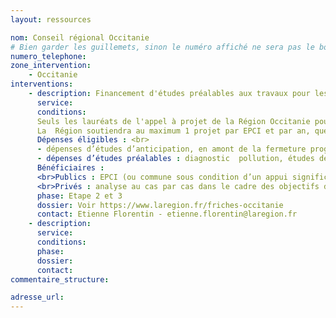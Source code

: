 ```yaml
---
layout: ressources

nom: Conseil régional Occitanie
# Bien garder les guillemets, sinon le numéro affiché ne sera pas le bon
numero_telephone: 
zone_intervention: 
    - Occitanie
interventions:
    - description: Financement d'études préalables aux travaux pour les lauréats de l'Appel à projets Reconquête des friches en Occitanie
      service:
      conditions: 
      Seuls les lauréats de l'appel à projet de la Région Occitanie pourront bénéficier de financements. <br>
      La  Région soutiendra au maximum 1 projet par EPCI et par an, quelle que soit la nature de la maîtrise d’ouvrage et de la dépense. <br>
      Dépenses éligibles : <br>
      - dépenses d’études d’anticipation, en amont de la fermeture programmée d’un site<br>
      - dépenses d’études préalables : diagnostic  pollution, études de sols, diagnostics bâtimentaires, études de potentialité, études deprogrammation urbaine, études de faisabilité, études de marché <br>
      Bénéficiaires : 
      <br>Publics : EPCI (ou commune sous condition d’un appui significatif de l’EPCI), syndicat mixte, SEM ou SPL agissant pour le compte d’une collectivité éligible dans le cadre d’un mandat ou d’une concession, Etablissements Publics Fonciers. Les projets situés sur les métropoles sont exclus sauf pour les opérations inscrites au CPER ou dans les programmes opérationnels du contrat territorial Occitanie. 
      <br>Privés : analyse au cas par cas dans le cadre des objectifs d’Occitanie 2040
      phase: Etape 2 et 3
      dossier: Voir https://www.laregion.fr/friches-occitanie
      contact: Etienne Florentin - etienne.florentin@laregion.fr
    - description: 
      service:
      conditions: 
      phase: 
      dossier: 
      contact: 
commentaire_structure: 

adresse_url: 
---
```

